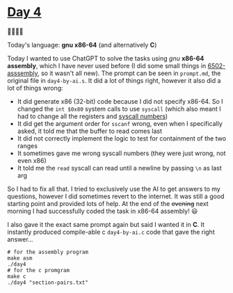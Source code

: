 # [Day 4](https://adventofcode.com/2022/day/4) 
:gift::gift::gift::gift:

Today's language: **gnu x86-64** (and alternatively **C**)

Today I wanted to use ChatGPT to solve the tasks using *gnu* **x86-64 assembly**, which I have never used before 
(I did some small things in [6502-asssembly](https://github.com/MatthiasQuintern/6502), so it wasn't all new).
The prompt can be seen in `prompt.md`, the original file in `day4-by-ai.s`.
It did a lot of things right, however it also did a lot of things wrong:
- It did generate x86 (32-bit) code because I did not specify x86-64. So I changed the `int $0x80` system calls to use `syscall` (which also meant I had to change all the registers and [syscall numbers](https://filippo.io/linux-syscall-table/))
- It did get the argument order for `sscanf` wrong, even when I specifically asked, it told me that the buffer to read comes last
- It did not correctly implement the logic to test for containment of the two ranges
- It sometimes gave me wrong syscall numbers (they were just wrong, not even x86)
- It told me the `read` syscall can read until a newline by passing `\n` as last arg

So I had to fix all that. I tried to exclusively use the AI to get answers to my questions, however I did sometimes revert to the internet.
It was still a good starting point and provided lots of help.
At the end of the ~~evening~~ next morning I had successfully coded the task in x86-64 assembly! :smiley:

I also gave it the exact same prompt again but said I wanted it in **C**.
It instantly produced compile-able c `day4-by-ai.c` code that gave the right answer...
```shell
# for the assembly program
make asm
./day4
# for the c promgram
make c
./day4 "section-pairs.txt"
```
